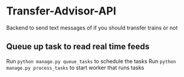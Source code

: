 # Transfer-Advisor-API 

Backend to send text messages of if you should transfer trains or not

## Queue up task to read real time feeds
Run `python manage.py queue_tasks` to schedule the tasks
Run `python manage.py process_tasks` to start worker that runs tasks

